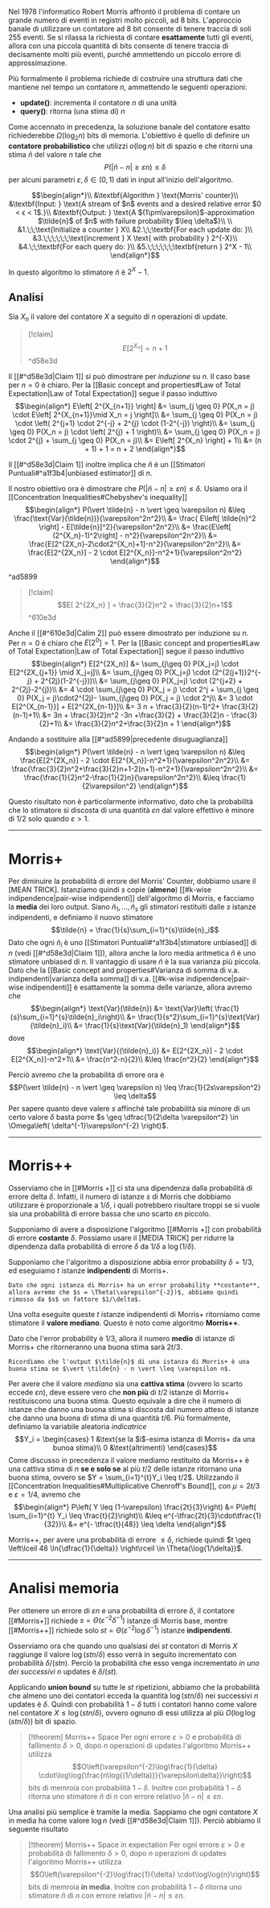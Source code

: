 Nel 1978 l'informatico Robert Morris affrontò il problema di contare un grande numero di eventi in registri molto piccoli, ad 8 bits. L'approccio banale di utilizzare un contatore ad 8 bit consente di tenere traccia di soli 255 eventi.
Se si rilassa la richiesta di contare **esattamente** tutti gli eventi, allora con una piccola quantità di bits consente di tenere traccia di decisamente molti più eventi, purché ammettendo un piccolo errore di approssimazione.

Più formalmente il problema richiede di costruire una struttura dati che mantiene nel tempo un contatore $n$, ammettendo le seguenti operazioni:
- **update()**: incrementa il contatore $n$ di una unità
- **query()**: ritorna (una stima di) $n$

Come accennato in precedenza, la soluzione banale del contatore esatto richiederebbe $\Omega(\log_2{n})$ bits di memoria.
L'obiettivo è quello di definire un **contatore probabilistico** che utilizzi $o(\log{n})$ bit di spazio e che ritorni una stima $\tilde{n}$ del valore $n$ tale che $$P(\vert \tilde{n} - n \vert \geq \varepsilon n) \leq \delta$$ per alcuni parametri $\varepsilon, \delta \in (0,1)$ dati in input all'inizio dell'algoritmo.

 
$$\begin{align*}\\ 
&\textbf{Algorithm } \text{Morris' counter}\\ 
&\textbf{Input: } \text{A stream of $n$ events and a desired relative error $0 < ϵ < 1$.}\\ 
&\textbf{Output: } \text{A $(1\pm\varepsilon)$-approximation $\tilde{n}$ of $n$ with failure probability $\leq \delta$}\\
\\
&1.\;\;\text{Initialize a counter } X\\
&2.\;\;\textbf{For each update do: }\\
&3.\;\;\;\;\;\;\text{increment } X \text{ with probability } 2^{-X}\\
&4.\;\;\textbf{For each query do: }\\
&5.\;\;\;\;\;\;\textbf{return } 2^X - 1\\
\end{align*}$$

In questo algoritmo lo stimatore $\tilde{n}$  è $2^X-1$.
## Analisi
Sia $X_n$ il valore del contatore $X$ a seguito di $n$ operazioni di update.

> [!claim]
>   $$E[ 2^{X_n} ] = n+1$$
^d58e3d

Il [[#^d58e3d|Claim 1]] si può dimostrare per *induzione* su $n$.
Il caso base per $n=0$ è chiaro.
Per la [[Basic concept and properties#Law of Total Expectation|Law of Total Expectation]] segue il passo induttivo
$$\begin{align*}
E\left[ 2^{X_{n+1}} \right]
&= \sum_{j \geq 0} P(X_n = j) \cdot E\left[ 2^{X_{n+1}}\mid X_n = j \right]\\
&= \sum_{j \geq 0} P(X_n = j) \cdot \left( 2^{j+1} \cdot 2^{-j} + 2^{j} \cdot (1-2^{-j}) \right)\\
&= \sum_{j \geq 0} P(X_n = j) \cdot \left( 2^{j} + 1 \right)\\
&= \sum_{j \geq 0} P(X_n = j) \cdot 2^{j} + \sum_{j \geq 0} P(X_n = j)\\
&= E\left[ 2^{X_n} \right] + 1\\
&= (n + 1) + 1 = n + 2
\end{align*}$$

Il [[#^d58e3d|Claim 1]] inoltre implica che $\tilde{n}$ è un [[Stimatori Puntuali#^a1f3b4|unbiased estimator]] di $n$.

Il nostro obiettivo ora è dimostrare che $P(\vert \tilde{n} - n \vert \geq \varepsilon n) \leq \delta$.
Usiamo ora il [[Concentration Inequalities#Chebyshev's inequality]] 
$$\begin{align*}
P(\vert \tilde{n} - n \vert \geq \varepsilon n)
&\leq \frac{\text{Var}(\tilde{n})}{\varepsilon^2n^2}\\
&= \frac{ E\left[ \tilde{n}^2 \right] - E[\tilde{n}]^2}{\varepsilon^2n^2}\\
&= \frac{E\left[ (2^{X_n}-1)^2\right] - n^2}{\varepsilon^2n^2}\\
&= \frac{E[2^{2X_n}-2\cdot2^{X_n}+1]-n^2}{\varepsilon^2n^2}\\
&= \frac{E[2^{2X_n}] - 2 \cdot E[2^{X_n}]-n^2+1}{\varepsilon^2n^2}
\end{align*}$$

^ad5899

> [!claim]
> $$E[ 2^{2X_n} ] = \frac{3}{2}n^2 + \frac{3}{2}n+1$$
^610e3d

Anche il [[#^610e3d|Calim 2]] può essere dimostrato per induzione su $n$.
Per $n = 0$ è chiaro che $E[2^0]= 1$.
Per la [[Basic concept and properties#Law of Total Expectation|Law of Total Expectation]] segue il passo induttivo
$$\begin{align*}
E[2^{2X_n}]
&= \sum_{j\geq 0} P(X_j=j) \cdot E[2^{2X_{j+1}} \mid X_j=j]\\
&= \sum_{j\geq 0} P(X_j=j) \cdot (2^{2(j+1)}2^{-j} + 2^{2j}(1-2^{-j}))\\
&= \sum_{j\geq 0} P(X_j=j) \cdot (2^{j+2} + 2^{2j}-2^{j})\\
&= 4 \cdot \sum_{j\geq 0} P(X_j = j) \cdot 2^j + \sum_{j \geq 0} P(X_j = j)\cdot2^{2j}- \sum_{j\geq 0} P(X_j = j) \cdot 2^j\\
&= 3 \cdot E[2^{X_{n-1}}] + E[2^{2X_{n-1}}]\\
&= 3 n + \frac{3}{2}(n-1)^2+ \frac{3}{2}(n-1)+1\\
&= 3n + \frac{3}{2}n^2 -3n +\frac{3}{2} + \frac{3}{2}n - \frac{3}{2}+1\\
&= \frac{3}{2}n^2+\frac{3}{2}n + 1
\end{align*}$$


Andando a sostituire alla [[#^ad5899|precedente disuguaglianza]]
$$\begin{align*}
P(\vert \tilde{n} - n \vert \geq \varepsilon n)
&\leq \frac{E[2^{2X_n}] - 2 \cdot E[2^{X_n}]-n^2+1}{\varepsilon^2n^2}\\
&= \frac{\frac{3}{2}n^2+\frac{3}{2}n+1-2(n+1)-n^2+1}{\varepsilon^2n^2}\\
&= \frac{\frac{1}{2}n^2-\frac{1}{2}n}{\varepsilon^2n^2}\\
&\leq \frac{1}{2\varepsilon^2}
\end{align*}$$

Questo risultato non è particolarmente informativo, dato che la probabilità che lo stimatore si discosta di una quantità $\varepsilon n$ dal valore effettivo è minore di $1/2$ solo quando $\varepsilon > 1$.

--------
# Morris+
Per diminuire la probabilità di errore del Morris' Counter, dobbiamo usare il [MEAN TRICK].
Istanziamo quindi $s$ copie (**almeno**) [[#k-wise indipendence|pair-wise indipendenti]] dell'algoritmo di Morris, e facciamo la **media** dei loro output.
Siano $\tilde{n}_1, \dots, \tilde{n}_s$ gli stimatori restituiti dalle $s$ istanze indipendenti, e definiamo il nuovo stimatore
$$\tilde{n} = \frac{1}{s}\sum_{i=1}^{s}\tilde{n}_i$$
Dato che ogni $\tilde{n}_i$ è uno [[Stimatori Puntuali#^a1f3b4|stimatore unbiased]] di $n$ (vedi [[#^d58e3d|Claim 1]]), allora anche la loro media aritmetica $\tilde{n}$ è uno stimatore unbiased di $n$.
Il vantaggio di usare $\tilde{n}$ è la sua varianza più piccola.
Dato che la [[Basic concept and properties#Varianza di somma di v.a. indipendenti|varianza della somma]] di v.a. [[#k-wise indipendence|pair-wise indipendenti]] è esattamente la somma delle varianze, allora avremo che
$$\begin{align*}
\text{Var}(\tilde{n})
&= \text{Var}\left( \frac{1}{s}\sum_{i=1}^{s}\tilde{n}_i\right)\\
&= \frac{1}{s^2}\sum_{i=1}^{s}\text{Var}(\tilde{n}_i)\\
&= \frac{1}{s}\text{Var}(\tilde{n}_1)
\end{align*}$$
dove
$$\begin{align*}
\text{Var}{(\tilde{n}_i)}
&= E[2^{2X_n}] - 2 \cdot E[2^{X_n}]-n^2+1\\
&= \frac{n^2-n}{2}\\
&\leq \frac{n^2}{2}
\end{align*}$$

Perciò avremo che la probabilità di errore ora è 
$$P(\vert \tilde{n} - n \vert \geq \varepsilon n) \leq \frac{1}{2s\varepsilon^2} \leq \delta$$
Per sapere quanto deve valere $s$ affinché tale probabilità sia minore di un certo valore $\delta$ basta porre $s \geq \dfrac{1}{2\delta \varepsilon^2} \in \Omega\left( \delta^{-1}\varepsilon^{-2} \right)$.

-----
# Morris++
Osserviamo che in [[#Morris +]] ci sta una dipendenza dalla probabilità di errore delta $\delta$.
Infatti, il numero di istanze $s$ di Morris che dobbiamo utilizzare è proporzionale a $1/\delta$, i quali potrebbero risultare troppi se si vuole sia una probabilità di errore bassa che uno scarto $\varepsilon n$ piccolo.

Supponiamo di avere a disposizione l'algoritmo [[#Morris +]] con probabilità di errore **costante** $\delta$.
Possiamo usare il [MEDIA TRICK] per ridurre la dipendenza dalla probabilità di errore $\delta$ da $1/\delta$ a $\log(1 / \delta)$.

Supponiamo che l'algoritmo a disposizione abbia error probability $\delta = 1/3$, ed eseguiamo $t$ istanze **indipendenti** di Morris+.

```ad-important
Dato che ogni istanza di Morris+ ha un error probability **costante**, allora avremo che $s = \Theta(\varepsilon^{-2})$, abbiamo quindi rimosso da $s$ un fattore $1/\delta$.
```

Una volta eseguite queste $t$ istanze indipendenti di Morris+ ritorniamo come stimatore il **valore mediano**.
Questo è noto come algoritmo **Morris++**.

Dato che l'error probability è $1/3$, allora il numero **medio** di istanze di Morris+ che ritorneranno una buona stima sarà $2t/3$.

```ad-attention
Ricordiamo che l'output $\tilde{n}$ di una istanza di Morris+ è una buona stima se $\vert \tilde{n} - n \vert \leq \varepsilon n$.
```


Per avere che il valore *mediano* sia una **cattiva stima** (ovvero lo scarto eccede $\varepsilon n$), deve essere vero che **non più** di $t/2$ istanze di Morris+ restituiscono una buona stima.
Questo equivale a dire che il numero di istanze che danno una buona stima si discosta dal numero atteso di istanze che danno una buona di stima di una quantità $t/6$.
Più formalmente, definiamo la variabile aleatoria *indicatrice*
$$Y_i = \begin{cases}
1 &\text{se la $i$-esima istanza di Morris+ da una bunoa stima}\\
0 &\text{altrimenti}
\end{cases}$$
Come discusso in precedenza il valore mediamo restituito da Morris++ è una cattiva stima di $n$ **se e solo se** al più $t/2$ delle istanze ritornano una buona stima, ovvero se $Y = \sum_{i=1}^{t}Y_i \leq t/2$.
Utilizzando il [[Concentration Inequalities#Multiplicative Chenroff's Bound]], con $\mu = 2t/3$ e $\varepsilon = 1/4$, avremo che
$$\begin{align*}
P\left( Y \leq (1-\varepsilon) \frac{2t}{3}\right)
&=  P\left( \sum_{i=1}^{t} Y_i \leq \frac{t}{2}\right)\\
&\leq e^{-\tfrac{2t}{3}\cdot\tfrac{1}{32}}\\
&= e^{- \tfrac{t}{48}} \leq \delta
\end{align*}$$

Morris++, per avere una probabilità di errore $\leq \delta$, richiede quindi $t \geq \left\lceil 48 \ln{\dfrac{1}{\delta}} \right\rceil \in \Theta(\log{1/\delta})$.

-----
# Analisi memoria
Per ottenere un errore di $\varepsilon n$ e una probabilità di errore $\delta$, il contatore [[#Morris+]] richiede $s = \Theta(\varepsilon^{-2}\delta^{-1})$ istanze di Morris base, mentre [[#Morris++]] richiede solo $st = \Theta(\varepsilon^{-2}\log{\delta^{-1}})$ istanze **indipendenti**.

Osserviamo ora che quando uno qualsiasi dei $st$ contatori di Morris $X$ raggiunge il valore $\log{(stn/\delta)}$ esso verrà in seguito incrementato con probabilità $\delta/(stn)$.
Perciò la probabilità che esso venga incrementato *in uno dei successivi* $n$ updates è $\delta / (st)$.

Applicando **union bound** su tutte le $st$ ripetizioni, abbiamo che la probabilità che almeno uno dei contatori ecceda la quantità $\log{(stn/\delta)}$ nei successivi $n$ updates è $\delta$.
Quindi con probabilità $1-\delta$ tutti i contatori hanno come valore nel contatore $X \leq \log{(stn/\delta)}$, ovvero ognuno di essi utilizza al più $O(\log\log{(stn/\delta)})$ bit di spazio.

> [!theorem] Morris++ Space
> Per ogni errore $\varepsilon > 0$ e probabilità di fallimento $\delta > 0$, dopo $n$ operazioni di updates l'algoritmo Morris++ utilizza
> $$O\left(\varepsilon^{-2}\log\frac{1}{\delta} \cdot\log\log{\frac{n\log{(1/\delta)}}{\varepsilon\delta}}\right)$$
> bits di memroia con probabilità $1-\delta$.
> Inoltre con probabilità $1-\delta$ ritorna uno stimatore $\tilde{n}$ di $n$ con errore relativo $\vert \tilde{n} -n \vert \leq \varepsilon n$.


Una analisi più semplice è tramite la media.
Sappiamo che ogni contatore $X$ in media ha come valore $\log{n}$ (vedi [[#^d58e3d|Claim 1]]).
Perciò abbiamo il seguente risultato

> [!theorem] Morris++ Space in expectation
> Per ogni errore $\varepsilon > 0$ e probabilità di fallimento $\delta > 0$, dopo $n$ operazioni di updates l'algoritmo Morris++ utilizza
> $$O\left(\varepsilon^{-2}\log\frac{1}{\delta} \cdot\log\log{n}\right)$$
> bits di memroia **in media**.
> Inoltre con probabilità $1-\delta$ ritorna uno stimatore $\tilde{n}$ di $n$ con errore relativo $\vert \tilde{n} -n \vert \leq \varepsilon n$.

